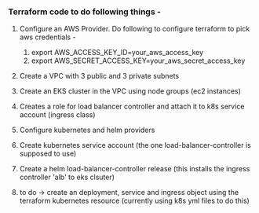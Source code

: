 ### Terraform code to do following things - ###

1. Configure an AWS Provider. Do following to configure terraform to pick aws credentials -
    1. export AWS_ACCESS_KEY_ID=your_aws_access_key
    2. export AWS_SECRET_ACCESS_KEY=your_aws_secret_access_key
2. Create a VPC with 3 public and 3 private subnets
3. Create an EKS cluster in the VPC using node groups (ec2 instances)
4. Creates a role for load balancer controller and attach it to k8s service account (ingress class)


4. Configure kubernetes and helm providers
5. Create kubernetes service account (the one load-balancer-controller is supposed to use)
6. Create a helm load-balancer-controller release (this installs the ingress controller 'alb' to eks clsuter)

7. to do -> create an deployment, service and ingress object using the terraform kubernetes resource (currently using k8s yml files to do this)